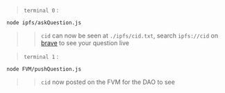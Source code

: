> `terminal 0` :

```
node ipfs/askQuestion.js
```

> > `cid` can now be seen at `./ipfs/cid.txt`, search `ipfs://cid` on [brave](https://brave.com/) to see your question live

> `terminal 1` :

```
node FVM/pushQuestion.js
```

> > `cid` now posted on the FVM for the DAO to see